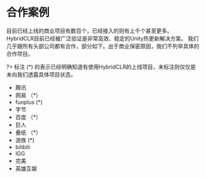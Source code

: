# 合作案例

目前已经上线的商业项目有数百个，已经接入的则有上千个甚至更多。HybridCLR目前已经被广泛验证是非常高效、稳定的Unity热更新解决方案。
我们几乎跟所有头部公司都有合作，部分如下。出于商业保密原因，我们不列举具体的合作项目。

?> 标注 (*) 的表示已经明确知道有使用HybridCLR的上线项目，未标注则仅仅是未向我们透露具体项目状态。

- 腾讯
- 网易 （*）
- funplus (*)
- 字节
- 百度 （*）
- 巨人
- 叠纸 （*）
- 游族 (*)
- bilibili
- IGG
- 完美
- 英雄互娱


